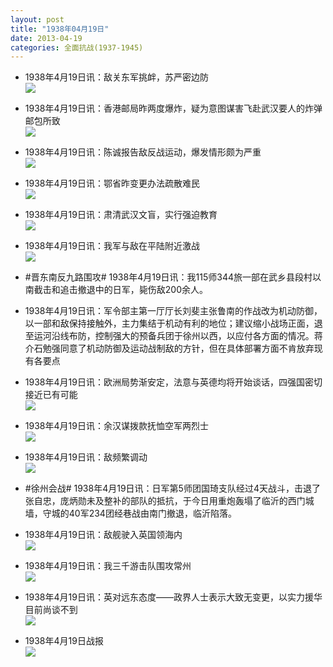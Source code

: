 ```yaml
---
layout: post
title: "1938年04月19日"
date: 2013-04-19
categories: 全面抗战(1937-1945)
---
```


<meta name="referrer" content="no-referrer" />

- 1938年4月19日讯：敌关东军挑衅，苏严密边防 <br/><img src="https://ww2.sinaimg.cn/large/aca367d8jw1e3vbic2e85j20c109q0tt.jpg" />

- 1938年4月19日讯：香港邮局昨两度爆炸，疑为意图谋害飞赴武汉要人的炸弹邮包所致 <br/><img src="https://ww2.sinaimg.cn/large/aca367d8jw1e3v9sg8vglj20760ewmya.jpg" />

- 1938年4月19日讯：陈诚报告敌反战运动，爆发情形颇为严重 <br/><img src="https://ww2.sinaimg.cn/large/aca367d8jw1e3v8287f1cj20mx09tq54.jpg" />

- 1938年4月19日讯：鄂省昨变更办法疏散难民 <br/><img src="https://ww1.sinaimg.cn/large/aca367d8jw1e3v6bqd2qoj20cg050jrz.jpg" />

- 1938年4月19日讯：肃清武汉文盲，实行强迫教育 <br/><img src="https://ww1.sinaimg.cn/large/aca367d8jw1e3v4ktyikyj20gi09zt9s.jpg" />

- 1938年4月19日讯：我军与敌在平陆附近激战 <br/><img src="https://ww2.sinaimg.cn/large/aca367d8jw1e3uzdpnqloj20kl0f1gpd.jpg" />

- #晋东南反九路围攻# 1938年4月19日讯：我115师344旅一部在武乡县段村以南截击和追击撤退中的日军，毙伤敌200余人。 

- 1938年4月19日讯：军令部主第一厅厅长刘斐主张鲁南的作战改为机动防御，以一部和敌保持接触外，主力集结于机动有利的地位；建议缩小战场正面，退至运河沿线布防，控制强大的预备兵团于徐州以西，以应付各方面的情况。蒋介石勉强同意了机动防御及运动战制敌的方针，但在具体部署方面不肯放弃现有各要点 

- 1938年4月19日讯：欧洲局势渐安定，法意与英德均将开始谈话，四强国密切接近已有可能 <br/><img src="https://ww4.sinaimg.cn/large/aca367d8jw1e3uu6ijlgjj20c10hddht.jpg" />

- 1938年4月19日讯：余汉谋拨款抚恤空军两烈士 <br/><img src="https://ww1.sinaimg.cn/large/aca367d8jw1e3uspu0v0nj2070051aa9.jpg" />

- 1938年4月19日讯：敌频繁调动 <br/><img src="https://ww1.sinaimg.cn/large/aca367d8jw1e3uqzqtx3kj20c10e3gmu.jpg" />

- #徐州会战# 1938年4月19日讯：日军第5师团国琦支队经过4天战斗，击退了张自忠，庞炳勋未及整补的部队的抵抗，于今日用重炮轰塌了临沂的西门城墙，守城的40军234团经巷战由南门撤退，临沂陷落。 

- 1938年4月19日讯：敌舰驶入英国领海内 <br/><img src="https://ww4.sinaimg.cn/large/aca367d8jw1e3ulsefs8wj207905474h.jpg" />

- 1938年4月19日讯：我三千游击队围攻常州 <br/><img src="https://ww4.sinaimg.cn/large/aca367d8jw1e3uk1xcm4wj209m0pojti.jpg" />

- 1938年4月19日讯：英对远东态度——政界人士表示大致无变更，以实力援华目前尚谈不到 <br/><img src="https://ww2.sinaimg.cn/large/aca367d8jw1e3ujrhzgz5j20c10j975v.jpg" />

- 1938年4月19日战报 <br/><img src="https://ww2.sinaimg.cn/large/aca367d8jw1e3uiw31rvuj20bf0kn0uu.jpg" />

